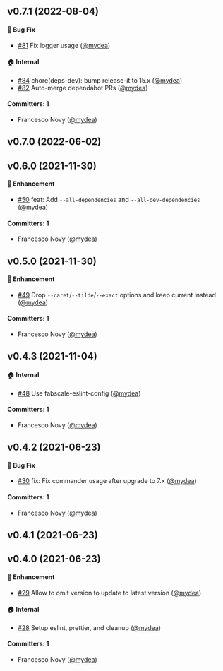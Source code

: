 



## v0.7.1 (2022-08-04)

#### :bug: Bug Fix
* [#81](https://github.com/mydea/yarn-update-dependency/pull/81) Fix logger usage ([@mydea](https://github.com/mydea))

#### :house: Internal
* [#84](https://github.com/mydea/yarn-update-dependency/pull/84) chore(deps-dev): bump release-it to 15.x ([@mydea](https://github.com/mydea))
* [#82](https://github.com/mydea/yarn-update-dependency/pull/82) Auto-merge dependabot PRs ([@mydea](https://github.com/mydea))

#### Committers: 1
- Francesco Novy ([@mydea](https://github.com/mydea))

## v0.7.0 (2022-06-02)

## v0.6.0 (2021-11-30)

#### :rocket: Enhancement
* [#50](https://github.com/mydea/yarn-update-dependency/pull/50) feat: Add `--all-dependencies` and `--all-dev-dependencies` ([@mydea](https://github.com/mydea))

#### Committers: 1
- Francesco Novy ([@mydea](https://github.com/mydea))

## v0.5.0 (2021-11-30)

#### :rocket: Enhancement
* [#49](https://github.com/mydea/yarn-update-dependency/pull/49) Drop `--caret`/`--tilde`/`--exact` options and keep current instead ([@mydea](https://github.com/mydea))

#### Committers: 1
- Francesco Novy ([@mydea](https://github.com/mydea))

## v0.4.3 (2021-11-04)

#### :house: Internal
* [#48](https://github.com/mydea/yarn-update-dependency/pull/48) Use fabscale-eslint-config ([@mydea](https://github.com/mydea))

#### Committers: 1
- Francesco Novy ([@mydea](https://github.com/mydea))

## v0.4.2 (2021-06-23)

#### :bug: Bug Fix
* [#30](https://github.com/mydea/yarn-update-dependency/pull/30) fix: Fix commander usage after upgrade to 7.x ([@mydea](https://github.com/mydea))

#### Committers: 1
- Francesco Novy ([@mydea](https://github.com/mydea))

## v0.4.1 (2021-06-23)

## v0.4.0 (2021-06-23)

#### :rocket: Enhancement
* [#29](https://github.com/mydea/yarn-update-dependency/pull/29) Allow to omit version to update to latest version ([@mydea](https://github.com/mydea))

#### :house: Internal
* [#28](https://github.com/mydea/yarn-update-dependency/pull/28) Setup eslint, prettier, and cleanup ([@mydea](https://github.com/mydea))

#### Committers: 1
- Francesco Novy ([@mydea](https://github.com/mydea))

